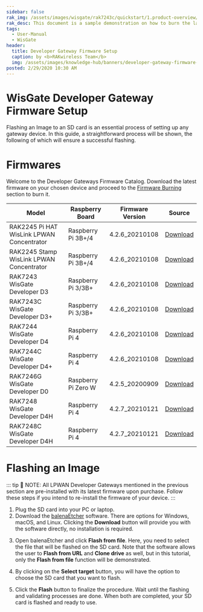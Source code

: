 ```yaml
---
sidebar: false
rak_img: /assets/images/wisgate/rak7243c/quickstart/1.product-overview/1.index/RAK7243C_home.png
rak_desc: This document is a sample demonstration on how to burn the latest firmware of the WisGate Developer Series.
tags:
  - User-Manual
  - WisGate
header:
  title: Developer Gateway Firmware Setup
  caption: by <b>RAKwireless Team</b>
  img: /assets/images/knowledge-hub/banners/developer-gateway-firmware-setup.jpg
posted: 2/29/2020 10:30 AM
---
```


# WisGate Developer Gateway Firmware Setup

Flashing an Image to an SD card is an essential process of setting up any gateway device. In this guide, a straightforward process will be shown, the following of which will ensure a successful flashing.

# Firmwares

Welcome to the Developer Gateways Firmware Catalog. Download the latest firmware on your chosen device and proceed to the [Firmware Burning](#burn-the-firmware) section to burn it.

| Model                                     | Raspberry Board     | Firmware Version | Source                                                                                                                               |
| ----------------------------------------- | ------------------- | ---------------- | ------------------------------------------------------------------------------------------------------------------------------------ |
| RAK2245 Pi HAT WisLink LPWAN Concentrator | Raspberry Pi 3B+/4  | 4.2.6_20210108   | [Download](https://downloads.rakwireless.com/LoRa/RAK2245-Pi-HAT/Firmware/RAK2245_Latest_Firmware.zip)                               |
| RAK2245 Stamp WisLink LPWAN Concentrator  | Raspberry Pi 3B+/4  | 4.2.6_20210108   | [Download](https://downloads.rakwireless.com/LoRa/RAK2245-Pi-HAT/Firmware/RAK2245_Latest_Firmware.zip)                               |
| RAK7243 WisGate Developer D3              | Raspberry Pi 3/3B+  | 4.2.6_20210108   | [Download](https://downloads.rakwireless.com/LoRa/Pilot-Gateway-Pro-RAK7243/Firmware/RAK7243_Latest_Firmware.zip)                    |
| RAK7243C WisGate Developer D3+            | Raspberry Pi 3/3B+  | 4.2.6_20210108   | [Download](https://downloads.rakwireless.com/LoRa/Pilot-Gateway-Pro-RAK7243/Firmware/RAK7243C_Latest_Firmware.zip)                   |
| RAK7244 WisGate Developer D4              | Raspberry Pi 4      | 4.2.6_20210108   | [Download](https://downloads.rakwireless.com/LoRa/Developer-LoRaWAN-Gateway-RAK7244%26RAK7244P/Firmware/RAK7244_Latest_Firmware.zip) |
| RAK7244C WisGate Developer D4+            | Raspberry Pi 4      | 4.2.6_20210108   | [Download](https://downloads.rakwireless.com/LoRa/Developer-LoRaWAN-Gateway-RAK7244C/Firmware/RAK7244C_Latest_Firmware.zip)          |
| RAK7246G WisGate Developer D0             | Raspberry Pi Zero W | 4.2.5_20200909   | [Download](https://downloads.rakwireless.com/en/LoRa/NeoPi-Gateway-RAK7246/Firmware/RAK7246_Latest_Firmware.zip)                     |
| RAK7248 WisGate Developer D4H             | Raspberry Pi 4      | 4.2.7_20210121   | [Download](https://downloads.rakwireless.com/LoRa/RAK7248/Firmware/RAK7248_Latest_Firmware.zip)                                      |
| RAK7248C WisGate Developer D4H            | Raspberry Pi 4      | 4.2.7_20210121   | [Download](https://downloads.rakwireless.com/LoRa/RAK7248C/Firmware/RAK7248C_Latest_Firmware.zip)                                    |
# Flashing an Image

::: tip 📝 NOTE:
 All LPWAN Developer Gateways mentioned in the previous section are pre-installed with its latest firmware upon purchase. Follow these steps if you intend to re-install the firmware of your device.
:::

1. Plug the SD card into your PC or laptop.
2. Download the [balenaEtcher](https://www.balena.io/etcher/) software. There are options for Windows, macOS, and Linux. Clicking the **Download** button will provide you with the software directly, no installation is required.

<rk-img 
  src="/assets/images/knowledge-hub/user-manual/developer-gateways/firmware-burning/1.png"
  width="60%"
  caption="balenaEtcher Download Page"
/>

3. Open balenaEtcher and click **Flash from file**. Here, you need to select the file that will be flashed on the SD card. Note that the software allows the user to **Flash from URL** and **Clone drive** as well, but in this tutorial, only the **Flash from file** function will be demonstrated.

<rk-img
  src="/assets/images/knowledge-hub/user-manual/developer-gateways/firmware-burning/2.png"
  width="60%"
  caption="balenaEtcher Main Screen"
/>

4. By clicking on the **Select target** button, you will have the option to choose the SD card that you want to flash.

<rk-img
  src="/assets/images/knowledge-hub/user-manual/developer-gateways/firmware-burning/3.png"
  width="60%"
  caption="Image and target selected"
/>

5. Click the **Flash** button to finalize the procedure. Wait until the flashing and validating processes are done. When both are completed, your SD card is flashed and ready to use.

<rk-img
  src="/assets/images/knowledge-hub/user-manual/developer-gateways/firmware-burning/4.png"
  width="60%"
  caption="Flashing"
/>

<rk-img
  src="/assets/images/knowledge-hub/user-manual/developer-gateways/firmware-burning/5.png"
  width="60%"
  caption="Validating"
/>
